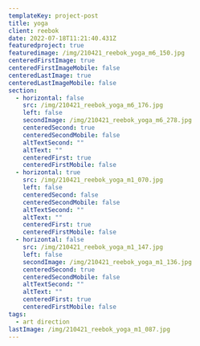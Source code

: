 ```yaml
---
templateKey: project-post
title: yoga
client: reebok
date: 2022-07-18T11:21:40.431Z
featuredproject: true
featuredimage: /img/210421_reebok_yoga_m6_150.jpg
centeredFirstImage: true
centeredFirstImageMobile: false
centeredLastImage: true
centeredLastImageMobile: false
section:
  - horizontal: false
    src: /img/210421_reebok_yoga_m6_176.jpg
    left: false
    secondImage: /img/210421_reebok_yoga_m6_278.jpg
    centeredSecond: true
    centeredSecondMobile: false
    altTextSecond: ""
    altText: ""
    centeredFirst: true
    centeredFirstMobile: false
  - horizontal: true
    src: /img/210421_reebok_yoga_m1_070.jpg
    left: false
    centeredSecond: false
    centeredSecondMobile: false
    altTextSecond: ""
    altText: ""
    centeredFirst: true
    centeredFirstMobile: false
  - horizontal: false
    src: /img/210421_reebok_yoga_m1_147.jpg
    left: false
    secondImage: /img/210421_reebok_yoga_m1_136.jpg
    centeredSecond: true
    centeredSecondMobile: false
    altTextSecond: ""
    altText: ""
    centeredFirst: true
    centeredFirstMobile: false
tags:
  - art direction
lastImage: /img/210421_reebok_yoga_m1_087.jpg
---
```

